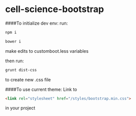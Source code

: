 # cell-science-bootstrap

####To initialize dev env:
run:
```bash
npm i
```

```bash
bower i
```

make edits to customboot.less variables

then run:
```bash
grunt dist-css
```
to create new .css file

####To use current theme:
Link to 
```html
<link rel="stylesheet" href="/styles/bootstrap.min.css">
```
in your project


